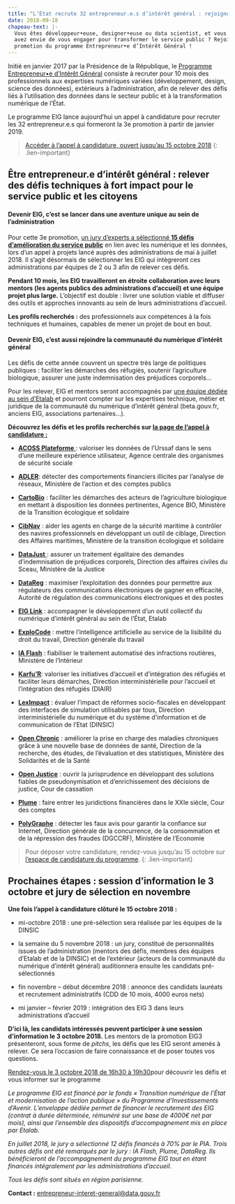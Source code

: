 ```yaml
---
title: "L’État recrute 32 entrepreneur.e.s d’intérêt général : rejoignez la 3e promotion!"
date: 2018-09-18
chapeau-text: |- 
  Vous êtes développeur•euse, designer•euse ou data scientist, et vous
  avez envie de vous engager pour transformer le service public ? Rejoignez la 3e
  promotion du programme Entrepreneur•e d’Intérêt Général !
---
```

Initié en janvier 2017 par la Présidence de la République, le [Programme Entrepreneur•e d’Intérêt Général](https://entrepreneur-interet-general.etalab.gouv.fr/) consiste à recruter pour 10 mois des professionnels aux expertises numériques variées (développement, design, science des données), extérieurs à l’administration, afin de relever des défis liés à l’utilisation des données dans le secteur public et à la transformation numérique de l’État.

Le programme EIG lance aujourd’hui un appel à candidature pour recruter les 32 entrepreneur.e.s qui formeront la 3e promotion à partir de janvier 2019.

> [Accéder à l’appel à candidature, ouvert jusqu’au 15 octobre 2018](https://entrepreneur-interet-general.etalab.gouv.fr/candidature-eig.html)
{: .lien-important}

## Être entrepreneur.e d’intérêt général : relever des défis techniques à fort impact pour le service public et les citoyens

#### Devenir EIG, c’est se lancer dans une aventure unique au sein de l’administration

Pour cette 3e promotion, [un jury d’experts a sélectionné ](https://www.etalab.gouv.fr/entrepreneur-e-dinteret-general-3eme-promotion-decouvrez-les-15-defis-laureats)**[15 défis d’amélioration du service public](https://www.etalab.gouv.fr/entrepreneur-e-dinteret-general-3eme-promotion-decouvrez-les-15-defis-laureats)** en lien avec les numérique et les données, lors d’un appel à projets lancé auprès des administrations de mai à juillet 2018. Il s’agit désormais de sélectionner les EIG qui intègreront ces administrations par équipes de 2 ou 3 afin de relever ces défis.

**Pendant 10 mois, les EIG travailleront en étroite collaboration avec leurs mentors (les agents publics des administrations d’accueil) et une équipe projet plus large.** L’objectif est double : livrer une solution viable et diffuser des outils et approches innovants au sein de leurs administrations d’accueil.

**Les profils recherchés :** des professionnels aux compétences à la fois techniques et humaines, capables de mener un projet de bout en bout.

#### Devenir EIG, c’est aussi rejoindre la communauté du numérique d’intérêt général

Les défis de cette année couvrent un spectre très large de politiques publiques : faciliter les démarches des réfugiés, soutenir l’agriculture biologique, assurer une juste indemnisation des préjudices corporels…

Pour les relever, EIG et mentors seront accompagnés par [une équipe dédiée au sein d’Etalab](https://entrepreneur-interet-general.etalab.gouv.fr/accompagnement.html) et pourront compter sur les expertises technique, métier et juridique de la communauté du numérique d’intérêt général (beta.gouv.fr, anciens EIG, associations partenaires…).

**Découvrez les défis et les profils recherchés sur [la page de l’appel à candidature :](https://entrepreneur-interet-general.etalab.gouv.fr/candidature-eig.html)**

* **[ACOSS Plateforme](https://entrepreneur-interet-general.etalab.gouv.fr/defis/2019/acossplateforme.html)**[ ](https://entrepreneur-interet-general.etalab.gouv.fr/defis/2019/acossplateforme.html): valoriser les données de l’Urssaf dans le sens d’une meilleure expérience utilisateur, Agence centrale des organismes de sécurité sociale

* **[ADLER](https://entrepreneur-interet-general.etalab.gouv.fr/defis/2019/adler.html)**: détecter des comportements financiers illicites par l’analyse de réseaux, Ministère de l’action et des comptes publics

* **[CartoBio](https://entrepreneur-interet-general.etalab.gouv.fr/defis/2019/cartobio.html)** : faciliter les démarches des acteurs de l’agriculture biologique en mettant à disposition les données pertinentes, Agence BIO, Ministère de la Transition écologique et solidaire

* **[CibNav](https://entrepreneur-interet-general.etalab.gouv.fr/defis/2019/cibnav.html)** : aider les agents en charge de la sécurité maritime à contrôler des navires professionnels en développant un outil de ciblage, Direction des Affaires maritimes, Ministère de la transition écologique et solidaire

* **[DataJust](https://entrepreneur-interet-general.etalab.gouv.fr/defis/2019/datajust.html)**[ ](https://entrepreneur-interet-general.etalab.gouv.fr/defis/2019/datajust.html): assurer un traitement égalitaire des demandes d’indemnisation de préjudices corporels, Direction des affaires civiles du Sceau, Ministère de la Justice

* **[DataReg](https://entrepreneur-interet-general.etalab.gouv.fr/defis/2019/datareg.html)** : maximiser l’exploitation des données pour permettre aux régulateurs des communications électroniques de gagner en efficacité, Autorité de régulation des communications électroniques et des postes

* **[EIG Link](https://entrepreneur-interet-general.etalab.gouv.fr/defis/2019/eiglink.html)** : accompagner le développement d’un outil collectif du numérique d’intérêt général au sein de l’État, Etalab

* **[ExploCode](https://entrepreneur-interet-general.etalab.gouv.fr/defis/2019/explocode.html)** : mettre l’intelligence artificielle au service de la lisibilité du droit du travail, Direction générale du travail

* **[IA Flash](https://entrepreneur-interet-general.etalab.gouv.fr/defis/2019/iaflash.html)** : fiabiliser le traitement automatisé des infractions routières, Ministère de l’Intérieur

* **[Karfu’R](https://entrepreneur-interet-general.etalab.gouv.fr/defis/2019/karfur.html)**: valoriser les initiatives d’accueil et d’intégration des réfugiés et faciliter leurs démarches, Direction interministérielle pour l’accueil et l’intégration des réfugiés (DIAIR)

* **[LexImpact](https://entrepreneur-interet-general.etalab.gouv.fr/defis/2019/leximpact.html)** : évaluer l’impact de réformes socio-fiscales en développant des interfaces de simulation utilisables par tous, Direction interministérielle du numérique et du système d’information et de communication de l’Etat (DINSIC)

* **[Open Chronic](https://entrepreneur-interet-general.etalab.gouv.fr/defis/2019/openchronic.html)** : améliorer la prise en charge des maladies chroniques grâce à une nouvelle base de données de santé, Direction de la recherche, des études, de l’évaluation et des statistiques, Ministère des Solidarités et de la Santé

* **[Open Justice](https://entrepreneur-interet-general.etalab.gouv.fr/defis/2019/openjustice.html)** : ouvrir la jurisprudence en développant des solutions fiables de pseudonymisation et d’enrichissement des décisions de justice, Cour de cassation

* **[Plume](https://entrepreneur-interet-general.etalab.gouv.fr/defis/2019/plume.html)** : faire entrer les juridictions financières dans le XXIe siècle, Cour des comptes

* **[PolyGraphe](https://entrepreneur-interet-general.etalab.gouv.fr/defis/2019/polygraphe.html)** : détecter les faux avis pour garantir la confiance sur Internet, Direction générale de la concurrence, de la consommation et de la répression des fraudes (DGCCRF), Ministère de l’Economie

> Pour déposer votre candidature, rendez-vous jusqu’au 15 octobre sur [l’espace de candidature du programme](https://entrepreneur-interet-general.etalab.gouv.fr/candidature-eig.html).
> {: .lien-important}

## Prochaines étapes : session d’information le 3 octobre et jury de sélection en novembre

**Une fois l’appel à candidature clôturé le 15 octobre 2018 :**

* mi-octobre 2018 : une pré-sélection sera réalisée par les équipes de la DINSIC

* la semaine du 5 novembre 2018 : un jury, constitué de personnalités issues de l’administration (mentors des défis, membres des équipes d’Etalab et de la DINSIC) et de l’extérieur (acteurs de la communauté du numérique d’intérêt général) auditionnera ensuite les candidats pré-sélectionnés

* fin novembre – début décembre 2018 : annonce des candidats lauréats et recrutement administratifs (CDD de 10 mois, 4000 euros nets)

* mi janvier – février 2019 : intégration des EIG 3 dans leurs administrations d’accueil

**D’ici là, les candidats intéressés peuvent participer à une session d’information le 3 octobre 2018.** Les mentors de la promotion EIG3 présenteront, sous forme de *pitchs*, les défis que les EIG seront amenés à relever. Ce sera l’occasion de faire connaissance et de poser toutes vos questions.

[Rendez-vous le 3 octobre 2018 de 16h30 à 19h30](https://etalab-eig3.eventbrite.fr)pour découvrir les défis et vous informer sur le programme

*Le programme EIG est financé par le fonds « Transition numérique de l’État et modernisation de l’action publique » du Programme d’Investissements d’Avenir. L’enveloppe dédiée permet de financer le recrutement des EIG (contrat à durée déterminée, rémunéré sur une base de 4000€ net par mois), ainsi que l’ensemble des dispositifs d’accompagnement mis en place par Etalab.*

*En juillet 2018, le jury a sélectionné 12 défis financés à 70% par le PIA. Trois autres défis ont été remarqués par le jury : IA Flash, Plume, DataReg. Ils bénéficieront de l’accompagnement du programme EIG tout en étant financés intégralement par les administrations d’accueil.*

*Tous les défis sont situés en région parisienne.*

**Contact :** [entrepreneur-interet-general@data.gouv.fr](mailto:entrepreneur-interet-general@data.gouv.fr)
